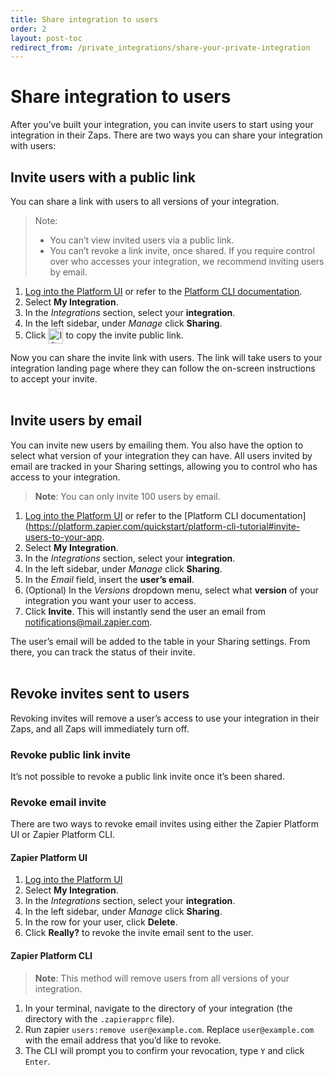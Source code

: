 ```yaml
---
title: Share integration to users
order: 2
layout: post-toc
redirect_from: /private_integrations/share-your-private-integration
---
```

# Share integration to users

After you’ve built your integration, you can invite users to start using your integration in their Zaps. There are two ways you can share your integration with users:

## Invite users with a public link

You can share a link with users to all versions of your integration. 

> Note:
> * You can’t view invited users via a public link.
> * You can’t revoke a link invite, once shared. If you require control over who accesses your integration, we recommend inviting users by email. 

1. [Log into the Platform UI](https://zapier.com/app/developer) or refer to the [Platform CLI documentation](https://platform.zapier.com/quickstart/platform-cli-tutorial#invite-users-to-your-app).
2. Select **My Integration**.
3. In the *Integrations* section, select your **integration**.
4. In the left sidebar, under *Manage* click **Sharing**.
5. Click <img style="vertical-align: middle; width:24px;" src="https://res.cloudinary.com/zapier-media/image/upload/zinnia-icons/actionCopy.svg" alt="ICON NAME icon"> to copy the invite public link. 

Now you can share the invite link with users. The link will take users to your integration landing page where they can follow the on-screen instructions to accept your invite. 
<br>
<br>

## Invite users by email

You can invite new users by emailing them. You also have the option to select what version of your integration they can have. All users invited by email are tracked in your Sharing settings, allowing you to control who has access to your integration.

> **Note**: You can only invite 100 users by email.

1. [Log into the Platform UI](https://zapier.com/app/developer) or refer to the [Platform CLI documentation](https://platform.zapier.com/quickstart/platform-cli-tutorial#invite-users-to-your-app.
2. Select **My Integration**.
3. In the *Integrations* section, select your **integration**.
4. In the left sidebar, under *Manage* click **Sharing**.
5. In the *Email* field, insert the **user’s email**.
6. (Optional) In the *Versions* dropdown menu, select what **version** of your integration you want your user to access.
7. Click **Invite**. This will instantly send the user an email from notifications@mail.zapier.com. 

The user’s email will be added to the table in your Sharing settings. From there, you can track the status of their invite. 
<br>
<br>

## Revoke invites sent to users 

Revoking invites will remove a user’s access to use your integration in their Zaps, and all Zaps will immediately turn off. 

### Revoke public link invite

It’s not possible to revoke a public link invite once it’s been shared. 

### Revoke email invite 

There are two ways to revoke email invites using either the Zapier Platform UI or Zapier Platform CLI.

#### Zapier Platform UI

1. [Log into the Platform UI](https://zapier.com/app/developer) 
2. Select **My Integration**.
3. In the *Integrations* section, select your **integration**.
4. In the left sidebar, under *Manage* click **Sharing**.
5. In the row for your user, click **Delete**.
6. Click **Really?** to revoke the invite email sent to the user. 

#### Zapier Platform CLI

> **Note**: This method will remove users from all versions of your integration.

1. In your terminal, navigate to the directory of your integration (the directory with the `.zapierapprc` file).
2. Run zapier `users:remove user@example.com`. Replace `user@example.com` with the email address that you’d like to revoke.
3. The CLI will prompt you to confirm your revocation, type `Y` and click `Enter`.
